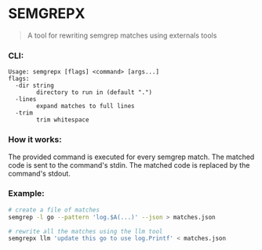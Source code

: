 # SEMGREPX

> A tool for rewriting semgrep matches using externals tools

### CLI:

``` text
Usage: semgrepx [flags] <command> [args...]
flags:
  -dir string
    	directory to run in (default ".")
  -lines
    	expand matches to full lines
  -trim
    	trim whitespace
```

### How it works:

The provided command is executed for every semgrep match.
The matched code is sent to the command's stdin.
The matched code is replaced by the command's stdout.

### Example:

``` sh
# create a file of matches
semgrep -l go --pattern 'log.$A(...)' --json > matches.json

# rewrite all the matches using the llm tool
semgrepx llm 'update this go to use log.Printf' < matches.json
```
